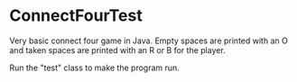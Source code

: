 ConnectFourTest
===============
Very basic connect four game in Java.  Empty spaces are printed with an O and 
taken spaces are printed with an R or B for the player.

Run the "test" class to make the program run.
